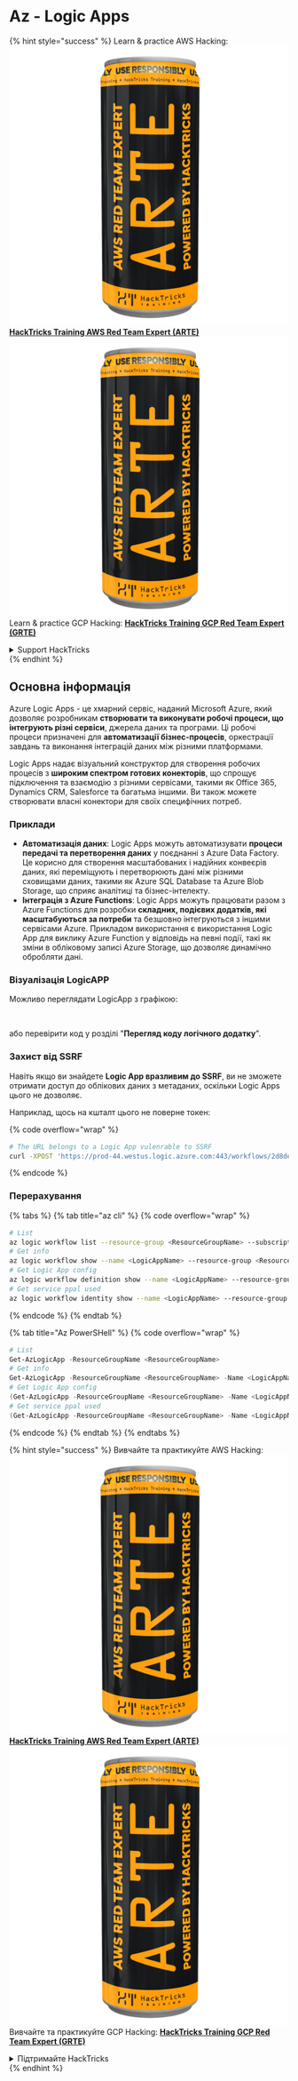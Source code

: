 # Az - Logic Apps

{% hint style="success" %}
Learn & practice AWS Hacking:<img src="../../../.gitbook/assets/image (1) (1) (1).png" alt="" data-size="line">[**HackTricks Training AWS Red Team Expert (ARTE)**](https://training.hacktricks.xyz/courses/arte)<img src="../../../.gitbook/assets/image (1) (1) (1).png" alt="" data-size="line">\
Learn & practice GCP Hacking: <img src="../../../.gitbook/assets/image (2).png" alt="" data-size="line">[**HackTricks Training GCP Red Team Expert (GRTE)**<img src="../../../.gitbook/assets/image (2).png" alt="" data-size="line">](https://training.hacktricks.xyz/courses/grte)

<details>

<summary>Support HackTricks</summary>

* Check the [**subscription plans**](https://github.com/sponsors/carlospolop)!
* **Join the** 💬 [**Discord group**](https://discord.gg/hRep4RUj7f) or the [**telegram group**](https://t.me/peass) or **follow** us on **Twitter** 🐦 [**@hacktricks\_live**](https://twitter.com/hacktricks_live)**.**
* **Share hacking tricks by submitting PRs to the** [**HackTricks**](https://github.com/carlospolop/hacktricks) and [**HackTricks Cloud**](https://github.com/carlospolop/hacktricks-cloud) github repos.

</details>
{% endhint %}

## Основна інформація

Azure Logic Apps - це хмарний сервіс, наданий Microsoft Azure, який дозволяє розробникам **створювати та виконувати робочі процеси, що інтегрують різні сервіси**, джерела даних та програми. Ці робочі процеси призначені для **автоматизації бізнес-процесів**, оркестрації завдань та виконання інтеграцій даних між різними платформами.

Logic Apps надає візуальний конструктор для створення робочих процесів з **широким спектром готових конекторів**, що спрощує підключення та взаємодію з різними сервісами, такими як Office 365, Dynamics CRM, Salesforce та багатьма іншими. Ви також можете створювати власні конектори для своїх специфічних потреб.

### Приклади

* **Автоматизація даних**: Logic Apps можуть автоматизувати **процеси передачі та перетворення даних** у поєднанні з Azure Data Factory. Це корисно для створення масштабованих і надійних конвеєрів даних, які переміщують і перетворюють дані між різними сховищами даних, такими як Azure SQL Database та Azure Blob Storage, що сприяє аналітиці та бізнес-інтелекту.
* **Інтеграція з Azure Functions**: Logic Apps можуть працювати разом з Azure Functions для розробки **складних, подієвих додатків, які масштабуються за потреби** та безшовно інтегруються з іншими сервісами Azure. Прикладом використання є використання Logic App для виклику Azure Function у відповідь на певні події, такі як зміни в обліковому записі Azure Storage, що дозволяє динамічно обробляти дані.

### Візуалізація LogicAPP

Можливо переглядати LogicApp з графікою:

<figure><img src="../../../.gitbook/assets/image (197).png" alt=""><figcaption></figcaption></figure>

або перевірити код у розділі "**Перегляд коду логічного додатку**".

### Захист від SSRF

Навіть якщо ви знайдете **Logic App вразливим до SSRF**, ви не зможете отримати доступ до облікових даних з метаданих, оскільки Logic Apps цього не дозволяє.

Наприклад, щось на кшталт цього не поверне токен:

{% code overflow="wrap" %}
```bash
# The URL belongs to a Logic App vulenrable to SSRF
curl -XPOST 'https://prod-44.westus.logic.azure.com:443/workflows/2d8de4be6e974123adf0b98159966644/triggers/manual/paths/invoke?api-version=2016-10-01&sp=%2Ftriggers%2Fmanual%2Frun&sv=1.0&sig=_8_oqqsCXc0u2c7hNjtSZmT0uM4Xi3hktw6Uze0O34s' -d '{"url": "http://169.254.169.254/metadata/identity/oauth2/token?api-version=2018-02-01&resource=https://management.azure.com/"}' -H "Content-type: application/json" -v
```
{% endcode %}

### Перерахування

{% tabs %}
{% tab title="az cli" %}
{% code overflow="wrap" %}
```bash
# List
az logic workflow list --resource-group <ResourceGroupName> --subscription <SubscriptionID> --output table
# Get info
az logic workflow show --name <LogicAppName> --resource-group <ResourceGroupName> --subscription <SubscriptionID>
# Get Logic App config
az logic workflow definition show --name <LogicAppName> --resource-group <ResourceGroupName> --subscription <SubscriptionID>
# Get service ppal used
az logic workflow identity show --name <LogicAppName> --resource-group <ResourceGroupName> --subscription <SubscriptionID>
```
{% endcode %}
{% endtab %}

{% tab title="Az PowerSHell" %}
{% code overflow="wrap" %}
```powershell
# List
Get-AzLogicApp -ResourceGroupName <ResourceGroupName>
# Get info
Get-AzLogicApp -ResourceGroupName <ResourceGroupName> -Name <LogicAppName>
# Get Logic App config
(Get-AzLogicApp -ResourceGroupName <ResourceGroupName> -Name <LogicAppName>).Definition | ConvertTo-Json
# Get service ppal used
(Get-AzLogicApp -ResourceGroupName <ResourceGroupName> -Name <LogicAppName>).Identity
```
{% endcode %}
{% endtab %}
{% endtabs %}

{% hint style="success" %}
Вивчайте та практикуйте AWS Hacking:<img src="../../../.gitbook/assets/image (1) (1) (1).png" alt="" data-size="line">[**HackTricks Training AWS Red Team Expert (ARTE)**](https://training.hacktricks.xyz/courses/arte)<img src="../../../.gitbook/assets/image (1) (1) (1).png" alt="" data-size="line">\
Вивчайте та практикуйте GCP Hacking: <img src="../../../.gitbook/assets/image (2).png" alt="" data-size="line">[**HackTricks Training GCP Red Team Expert (GRTE)**<img src="../../../.gitbook/assets/image (2).png" alt="" data-size="line">](https://training.hacktricks.xyz/courses/grte)

<details>

<summary>Підтримайте HackTricks</summary>

* Перевірте [**плани підписки**](https://github.com/sponsors/carlospolop)!
* **Приєднуйтесь до** 💬 [**групи Discord**](https://discord.gg/hRep4RUj7f) або [**групи Telegram**](https://t.me/peass) або **слідкуйте** за нами в **Twitter** 🐦 [**@hacktricks\_live**](https://twitter.com/hacktricks_live)**.**
* **Діліться хакерськими трюками, надсилаючи PR до** [**HackTricks**](https://github.com/carlospolop/hacktricks) та [**HackTricks Cloud**](https://github.com/carlospolop/hacktricks-cloud) репозиторіїв на github.

</details>
{% endhint %}
